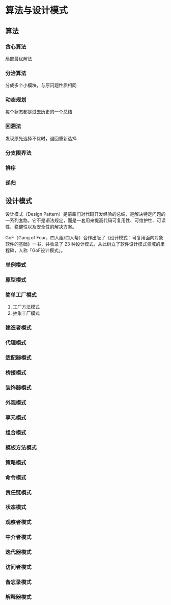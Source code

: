 # 算法与设计模式
## 算法
### 贪心算法
局部最优解法
### 分治算法
分成多个小模块，与原问题性质相同
### 动态规划
每个状态都是过去历史的一个总结
### 回溯法
发现原先选择不优时，退回重新选择
### 分支限界法
### 排序
### 递归

## 设计模式
设计模式（Design Pattern）是前辈们对代码开发经验的总结，是解决特定问题的一系列套路。它不是语法规定，而是一套用来提高代码可复用性、可维护性、可读性、稳健性以及安全性的解决方案。

GoF（Gang of Four，四人组/四人帮）合作出版了《设计模式：可复用面向对象软件的基础》一书，共收录了 23 种设计模式，从此树立了软件设计模式领域的里程碑，人称「GoF设计模式」。

### 单例模式
### 原型模式
### 简单工厂模式
1. 工厂方法模式
2. 抽象工厂模式
### 建造者模式
### 代理模式
### 适配器模式
### 桥接模式
### 装饰器模式
### 外观模式
### 享元模式
### 组合模式
### 模板方法模式
### 策略模式
### 命令模式
### 责任链模式
### 状态模式
### 观察者模式
### 中介者模式
### 迭代器模式
### 访问者模式
### 备忘录模式
### 解释器模式